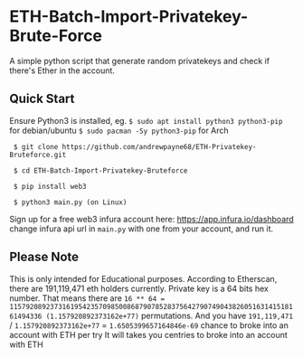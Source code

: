 # ETH-Batch-Import-Privatekey-Brute-Force
A simple python script that generate random privatekeys and check if there's Ether in the account.

## **Quick Start**
Ensure Python3 is installed, eg. `$ sudo apt install python3 python3-pip` for debian/ubuntu `$ sudo pacman -Sy python3-pip` for Arch
```
 $ git clone https://github.com/andrewpayne68/ETH-Privatekey-Bruteforce.git

 $ cd ETH-Batch-Import-Privatekey-Bruteforce

 $ pip install web3

 $ python3 main.py (on Linux)
```


Sign up for a free web3 infura account here: https://app.infura.io/dashboard
change infura api url in `main.py` with one from your account, and run it.


## **Please Note**
This is only intended for Educational purposes. According to Etherscan, there are 191,119,471 eth holders currently. 
Private key is a 64 bits hex number. That means there are 
`16 ** 64 = 115792089237316195423570985008687907852837564279074904382605163141518161494336 (1.157920892373162e+77)`
permutations. And you have 
`191,119,471` / `1.157920892373162e+77` = `1.6505399657164846e-69`
chance to broke into an account with ETH per try
It will takes you centries to broke into an account with ETH
